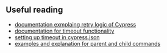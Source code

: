 ## Useful reading
* [documentation exmplaing retry logic of Cypress](https://docs.cypress.io/guides/core-concepts/retry-ability.html#Commands-vs-assertions)
* [documentation for timeout functionality](https://docs.cypress.io/guides/core-concepts/introduction-to-cypress.html#Timeouts)
* [setting up timeout in cypress.json](https://docs.cypress.io/guides/references/configuration.html#Timeouts)
* [examples and explanation for parent and child commands](https://docs.cypress.io/guides/core-concepts/introduction-to-cypress.html#Subject-Management)
